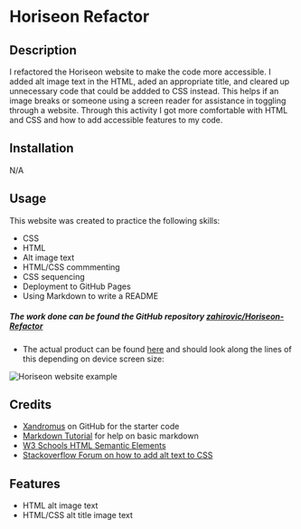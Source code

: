 # Horiseon Refactor

## Description

I refactored the Horiseon website to make the code more accessible. I added alt image text in the HTML, aded an appropriate title, and cleared up unnecessary code that could be addded to CSS instead. This helps if an image breaks or someone using a screen reader for assistance in toggling through a website. Through this activity I got more comfortable with HTML and CSS and how to add accessible features to my code. 

## Installation

N/A

## Usage 

This website was created to practice the following skills:
- CSS
- HTML
- Alt image text
- HTML/CSS commmenting
- CSS sequencing 
- Deployment to GitHub Pages
- Using Markdown to write a README

##### The work done can be found the GitHub repository [zahirovic/Horiseon-Refactor](https://github.com/zahirovic/Horiseon-Refactor)
- The actual product can be found [here](https://zahirovic.github.io/Horiseon-Refactor/) and should look along the lines of this depending on device screen size:


![Horiseon website example](assets/images/horiseon-screenshot.png)



## Credits

- [Xandromus](https://github.com/coding-boot-camp/urban-octo-telegram) on GitHub for the starter code 
- [Markdown Tutorial](https://www.markdowntutorial.com/) for help on basic markdown 
- [W3 Schools HTML Semantic Elements](https://www.w3schools.com/html/html5_semantic_elements.asp)
- [Stackoverflow Forum on how to add alt text to CSS](https://stackoverflow.com/questions/4216035/css-background-image-alt-attribute)

## Features

- HTML alt image text
- HTML/CSS alt title image text 

